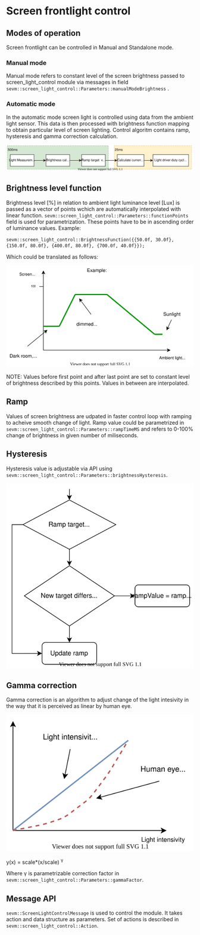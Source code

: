 # Screen frontlight control

## Modes of operation

Screen frontlight can be controlled in Manual and Standalone mode.

### Manual mode

Manual mode refers to constant level of the screen brightness passed to
screen_light_control module via messages in field `sevm::screen_light_control::Parameters::manualModeBrightness` .

### Automatic mode

In the automatic mode screen light is controlled using data from the ambient light sensor. This data is 
then processed with brightness function mapping to obtain particular level of screen lighting. Control algoritm contains ramp, hysteresis and gamma correction calculation.

![](light_control_algorithm.svg "light control algorithm")

## Brightness level function
Brightness level [%] in relation to ambient light luminance level [Lux] is passed as 
a vector of points wchich are automatically interpolated with linear function. `sevm::screen_light_control::Parameters::functionPoints` field is used for parametrization. These
points have to be in ascending order of luminance values. Example:

```
sevm::screen_light_control::BrightnessFunction({{50.0f, 30.0f}, {150.0f, 80.0f}, {400.0f, 80.0f}, {700.0f, 40.0f}});
```
Which could be translated as follows:

![](light_control_function.svg "light control function example")

NOTE: Values before first point and after last point are set to constant level of brightness described by this points. Values in between are interpolated.

## Ramp
Values of screen brightness are udpated in faster control loop with ramping to acheive smooth change of light. Ramp value could be parametrized in `sevm::screen_light_control::Parameters::rampTimeMS` and refers to 0-100% change of brightness in given number of miliseconds.

## Hysteresis

Hysteresis value is adjustable via API using `sevm::screen_light_control::Parameters::brightnessHysteresis`.

![](light_control_hysteresis.svg "Hysteresis in ramp")

## Gamma correction
Gamma correction is an algorithm to adjust change of the light intesivity in the way that it is perceived as linear by human eye.

![](gamma_correction.svg "Human eye sensitivity")

y(x) = scale*(x/scale) <sup>&gamma;</sup>

Where &gamma; is parametrizable correction factor in `sevm::screen_light_control::Parameters::gammaFactor`. 


## Message API

`sevm::ScreenLightControlMessage` is used to control the module. It takes action and data structure as parameters. Set of actions is described in `sevm::screen_light_control::Action`.